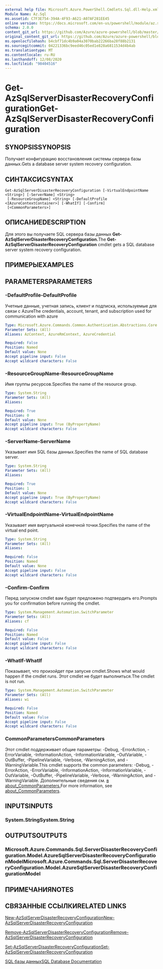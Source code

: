 ```yaml
---
external help file: Microsoft.Azure.PowerShell.Cmdlets.Sql.dll-Help.xml
Module Name: Az.Sql
ms.assetid: C7F3E754-394A-4F93-A621-A07AF281EE45
online version: https://docs.microsoft.com/en-us/powershell/module/az.sql/get-azsqlserverdisasterrecoveryconfiguration
schema: 2.0.0
content_git_url: https://github.com/Azure/azure-powershell/blob/master/src/Sql/Sql/help/Get-AzSqlServerDisasterRecoveryConfiguration.md
original_content_git_url: https://github.com/Azure/azure-powershell/blob/master/src/Sql/Sql/help/Get-AzSqlServerDisasterRecoveryConfiguration.md
ms.openlocfilehash: b4cbf71dc4b9a04a3070bab22266ba28f88b2131
ms.sourcegitcommit: 04221336bc9eed46c05ed1e828a6811534d4b4ab
ms.translationtype: MT
ms.contentlocale: ru-RU
ms.lasthandoff: 12/08/2020
ms.locfileid: "98404516"
---
```

# <span data-ttu-id="3218b-101">Get-AzSqlServerDisasterRecoveryConfiguration</span><span class="sxs-lookup"><span data-stu-id="3218b-101">Get-AzSqlServerDisasterRecoveryConfiguration</span></span>

## <span data-ttu-id="3218b-102">SYNOPSIS</span><span class="sxs-lookup"><span data-stu-id="3218b-102">SYNOPSIS</span></span>
<span data-ttu-id="3218b-103">Получает конфигурацию восстановления системы сервера базы данных.</span><span class="sxs-lookup"><span data-stu-id="3218b-103">Gets a database server system recovery configuration.</span></span>

## <span data-ttu-id="3218b-104">СИНТАКСИС</span><span class="sxs-lookup"><span data-stu-id="3218b-104">SYNTAX</span></span>

```
Get-AzSqlServerDisasterRecoveryConfiguration [-VirtualEndpointName <String>] [-ServerName] <String>
 [-ResourceGroupName] <String> [-DefaultProfile <IAzureContextContainer>] [-WhatIf] [-Confirm]
 [<CommonParameters>]
```

## <span data-ttu-id="3218b-105">ОПИСАНИЕ</span><span class="sxs-lookup"><span data-stu-id="3218b-105">DESCRIPTION</span></span>
<span data-ttu-id="3218b-106">Для этого вы получаете SQL сервера базы данных **Get-AzSqlServerDisasterRecoveryConfiguration.**</span><span class="sxs-lookup"><span data-stu-id="3218b-106">The **Get-AzSqlServerDisasterRecoveryConfiguration** cmdlet gets a SQL database server system recovery configuration.</span></span>

## <span data-ttu-id="3218b-107">ПРИМЕРЫ</span><span class="sxs-lookup"><span data-stu-id="3218b-107">EXAMPLES</span></span>

## <span data-ttu-id="3218b-108">PARAMETERS</span><span class="sxs-lookup"><span data-stu-id="3218b-108">PARAMETERS</span></span>

### <span data-ttu-id="3218b-109">-DefaultProfile</span><span class="sxs-lookup"><span data-stu-id="3218b-109">-DefaultProfile</span></span>
<span data-ttu-id="3218b-110">Учетные данные, учетная запись, клиент и подписка, используемые для связи с Azure</span><span class="sxs-lookup"><span data-stu-id="3218b-110">The credentials, account, tenant, and subscription used for communication with azure</span></span>

```yaml
Type: Microsoft.Azure.Commands.Common.Authentication.Abstractions.Core.IAzureContextContainer
Parameter Sets: (All)
Aliases: AzContext, AzureRmContext, AzureCredential

Required: False
Position: Named
Default value: None
Accept pipeline input: False
Accept wildcard characters: False
```

### <span data-ttu-id="3218b-111">-ResourceGroupName</span><span class="sxs-lookup"><span data-stu-id="3218b-111">-ResourceGroupName</span></span>
<span data-ttu-id="3218b-112">Имя группы ресурсов.</span><span class="sxs-lookup"><span data-stu-id="3218b-112">Specifies the name of the resource group.</span></span>

```yaml
Type: System.String
Parameter Sets: (All)
Aliases:

Required: True
Position: 0
Default value: None
Accept pipeline input: True (ByPropertyName)
Accept wildcard characters: False
```

### <span data-ttu-id="3218b-113">-ServerName</span><span class="sxs-lookup"><span data-stu-id="3218b-113">-ServerName</span></span>
<span data-ttu-id="3218b-114">Указывает имя SQL базы данных.</span><span class="sxs-lookup"><span data-stu-id="3218b-114">Specifies the name of SQL database server.</span></span>

```yaml
Type: System.String
Parameter Sets: (All)
Aliases:

Required: True
Position: 1
Default value: None
Accept pipeline input: True (ByPropertyName)
Accept wildcard characters: False
```

### <span data-ttu-id="3218b-115">-VirtualEndpointName</span><span class="sxs-lookup"><span data-stu-id="3218b-115">-VirtualEndpointName</span></span>
<span data-ttu-id="3218b-116">Указывает имя виртуальной конечной точки.</span><span class="sxs-lookup"><span data-stu-id="3218b-116">Specifies the name of the virtual end point.</span></span>

```yaml
Type: System.String
Parameter Sets: (All)
Aliases:

Required: False
Position: Named
Default value: None
Accept pipeline input: False
Accept wildcard characters: False
```

### <span data-ttu-id="3218b-117">-Confirm</span><span class="sxs-lookup"><span data-stu-id="3218b-117">-Confirm</span></span>
<span data-ttu-id="3218b-118">Перед запуском cmdlet вам будет предложено подтвердить его.</span><span class="sxs-lookup"><span data-stu-id="3218b-118">Prompts you for confirmation before running the cmdlet.</span></span>

```yaml
Type: System.Management.Automation.SwitchParameter
Parameter Sets: (All)
Aliases: cf

Required: False
Position: Named
Default value: False
Accept pipeline input: False
Accept wildcard characters: False
```

### <span data-ttu-id="3218b-119">-WhatIf</span><span class="sxs-lookup"><span data-stu-id="3218b-119">-WhatIf</span></span>
<span data-ttu-id="3218b-120">Показывает, что произойдет при запуске cmdlet.</span><span class="sxs-lookup"><span data-stu-id="3218b-120">Shows what would happen if the cmdlet runs.</span></span>
<span data-ttu-id="3218b-121">Этот cmdlet не будет выполниться.</span><span class="sxs-lookup"><span data-stu-id="3218b-121">The cmdlet is not run.</span></span>

```yaml
Type: System.Management.Automation.SwitchParameter
Parameter Sets: (All)
Aliases: wi

Required: False
Position: Named
Default value: False
Accept pipeline input: False
Accept wildcard characters: False
```

### <span data-ttu-id="3218b-122">CommonParameters</span><span class="sxs-lookup"><span data-stu-id="3218b-122">CommonParameters</span></span>
<span data-ttu-id="3218b-123">Этот cmdlet поддерживает общие параметры: -Debug, -ErrorAction, -ErrorVariable, -InformationAction, -InformationVariable, -OutVariable, -OutBuffer, -PipelineVariable, -Verbose, -WarningAction, and -WarningVariable.</span><span class="sxs-lookup"><span data-stu-id="3218b-123">This cmdlet supports the common parameters: -Debug, -ErrorAction, -ErrorVariable, -InformationAction, -InformationVariable, -OutVariable, -OutBuffer, -PipelineVariable, -Verbose, -WarningAction, and -WarningVariable.</span></span> <span data-ttu-id="3218b-124">Дополнительные сведения см. [в about_CommonParameters.](http://go.microsoft.com/fwlink/?LinkID=113216)</span><span class="sxs-lookup"><span data-stu-id="3218b-124">For more information, see [about_CommonParameters](http://go.microsoft.com/fwlink/?LinkID=113216).</span></span>

## <span data-ttu-id="3218b-125">INPUTS</span><span class="sxs-lookup"><span data-stu-id="3218b-125">INPUTS</span></span>

### <span data-ttu-id="3218b-126">System.String</span><span class="sxs-lookup"><span data-stu-id="3218b-126">System.String</span></span>

## <span data-ttu-id="3218b-127">OUTPUTS</span><span class="sxs-lookup"><span data-stu-id="3218b-127">OUTPUTS</span></span>

### <span data-ttu-id="3218b-128">Microsoft.Azure.Commands.Sql.ServerDisasterRecoveryConfiguration.Model.AzureSqlServerDisasterRecoveryConfigurationModel</span><span class="sxs-lookup"><span data-stu-id="3218b-128">Microsoft.Azure.Commands.Sql.ServerDisasterRecoveryConfiguration.Model.AzureSqlServerDisasterRecoveryConfigurationModel</span></span>

## <span data-ttu-id="3218b-129">ПРИМЕЧАНИЯ</span><span class="sxs-lookup"><span data-stu-id="3218b-129">NOTES</span></span>

## <span data-ttu-id="3218b-130">СВЯЗАННЫЕ ССЫЛКИ</span><span class="sxs-lookup"><span data-stu-id="3218b-130">RELATED LINKS</span></span>

[<span data-ttu-id="3218b-131">New-AzSqlServerDisasterRecoveryConfiguration</span><span class="sxs-lookup"><span data-stu-id="3218b-131">New-AzSqlServerDisasterRecoveryConfiguration</span></span>](./New-AzSqlServerDisasterRecoveryConfiguration.md)

[<span data-ttu-id="3218b-132">Remove-AzSqlServerDisasterRecoveryConfiguration</span><span class="sxs-lookup"><span data-stu-id="3218b-132">Remove-AzSqlServerDisasterRecoveryConfiguration</span></span>](./Remove-AzSqlServerDisasterRecoveryConfiguration.md)

[<span data-ttu-id="3218b-133">Set-AzSqlServerDisasterRecoveryConfiguration</span><span class="sxs-lookup"><span data-stu-id="3218b-133">Set-AzSqlServerDisasterRecoveryConfiguration</span></span>](./Set-AzSqlServerDisasterRecoveryConfiguration.md)

[<span data-ttu-id="3218b-134">SQL базы данных</span><span class="sxs-lookup"><span data-stu-id="3218b-134">SQL Database Documentation</span></span>](https://docs.microsoft.com/azure/sql-database/)

